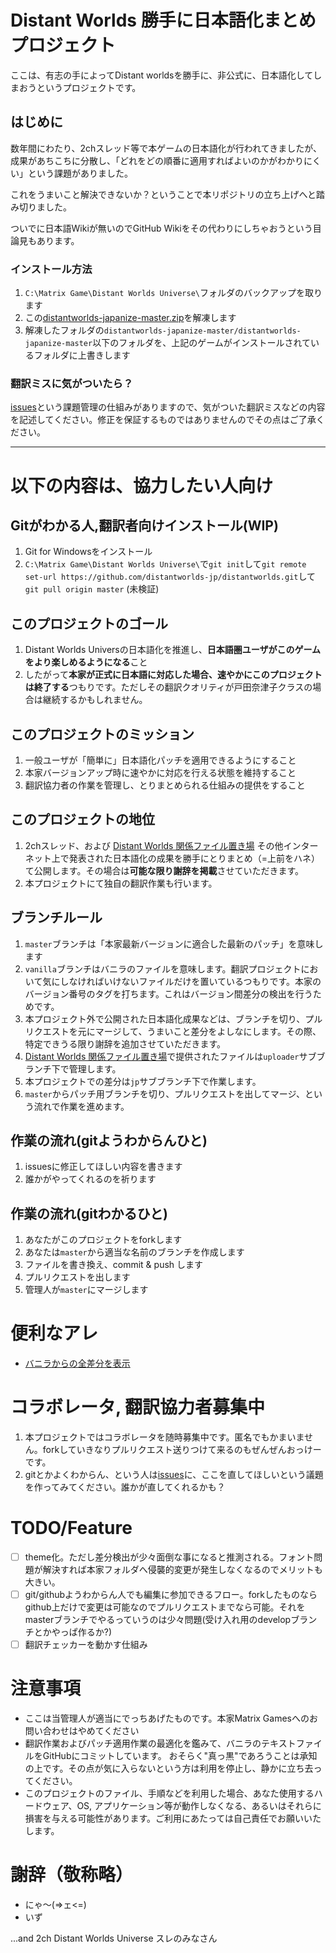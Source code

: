 # Distant Worlds 勝手に日本語化まとめプロジェクト

ここは、有志の手によってDistant worldsを勝手に、非公式に、日本語化してしまおうというプロジェクトです。

## はじめに

 数年間にわたり、2chスレッド等で本ゲームの日本語化が行われてきましたが、成果があちこちに分散し、「どれをどの順番に適用すればよいのかがわかりにくい」という課題がありました。
 
これをうまいこと解決できないか？ということで本リポジトリの立ち上げへと踏み切りました。

 ついでに日本語Wikiが無いのでGitHub Wikiをその代わりにしちゃおうという目論見もあります。

### インストール方法

1. `C:\Matrix Game\Distant Worlds Universe\`フォルダのバックアップを取ります
2. この[distantworlds-japanize-master.zip](https://github.com/distantworlds-jp/distantworlds-japanize/archive/master.zip)を解凍します
3. 解凍したフォルダの`distantworlds-japanize-master/distantworlds-japanize-master`以下のフォルダを、上記のゲームがインストールされているフォルダに上書きします

### 翻訳ミスに気がついたら？

[issues](https://github.com/distantworlds-jp/distantworlds/issues)という課題管理の仕組みがありますので、気がついた翻訳ミスなどの内容を記述してください。修正を保証するものではありませんのでその点はご了承ください。

----

# 以下の内容は、協力したい人向け

## Gitがわかる人,翻訳者向けインストール(WIP)

1. Git for Windowsをインストール
2. `C:\Matrix Game\Distant Worlds Universe\`で`git init`して`git remote set-url https://github.com/distantworlds-jp/distantworlds.git`して`git pull origin master` (未検証)

## このプロジェクトのゴール

1. Distant Worlds Universの日本語化を推進し、**日本語圏ユーザがこのゲームをより楽しめるようになる**こと
2. したがって**本家が正式に日本語に対応した場合、速やかにこのプロジェクトは終了する**つもりです。ただしその翻訳クオリティが戸田奈津子クラスの場合は継続するかもしれません。

## このプロジェクトのミッション

1. 一般ユーザが「簡単に」日本語化パッチを適用できるようにすること
2. 本家バージョンアップ時に速やかに対応を行える状態を維持すること
3. 翻訳協力者の作業を管理し、とりまとめられる仕組みの提供をすること

## このプロジェクトの地位

1. 2chスレッド、および [Distant Worlds 関係ファイル置き場](http://ux.getuploader.com/DistantWorlds/) その他インターネット上で発表された日本語化の成果を勝手にとりまとめ（=上前をハネ）て公開します。その場合は**可能な限り謝辞を掲載**させていただきます。
2. 本プロジェクトにて独自の翻訳作業も行います。
 
## ブランチルール

1. `master`ブランチは「本家最新バージョンに適合した最新のパッチ」を意味します
1. `vanilla`ブランチはバニラのファイルを意味します。翻訳プロジェクトにおいて気にしなければいけないファイルだけを置いているつもりです。本家のバージョン番号のタグを打ちます。これはバージョン間差分の検出を行うためです。
1. 本プロジェクト外で公開された日本語化成果などは、ブランチを切り、プルリクエストを元にマージして、うまいこと差分をよしなにします。その際、特定できうる限り謝辞を追加させていただきます。
1. [Distant Worlds 関係ファイル置き場](http://ux.getuploader.com/DistantWorlds/)で提供されたファイルは`uploader`サブブランチ下で管理します。
1. 本プロジェクトでの差分は`jp`サブブランチ下で作業します。
1. `master`からパッチ用ブランチを切り、プルリクエストを出してマージ、という流れで作業を進めます。

## 作業の流れ(gitようわからんひと)

1. issuesに修正してほしい内容を書きます
2. 誰かがやってくれるのを祈ります

## 作業の流れ(gitわかるひと)

1. あなたがこのプロジェクトをforkします
2. あなたは`master`から適当な名前のブランチを作成します
4. ファイルを書き換え、commit & push します
5. プルリクエストを出します
6. 管理人が`master`にマージします

# 便利なアレ

- [バニラからの全差分を表示](https://github.com/distantworlds-jp/distantworlds/compare/vanilla...master)

# コラボレータ, 翻訳協力者募集中

1. 本プロジェクトではコラボレータを随時募集中です。匿名でもかまいません。forkしていきなりプルリクエスト送りつけて来るのもぜんぜんおっけーです。
2. gitとかよくわからん、という人は[issues](https://github.com/distantworlds-jp/distantworlds/issues)に、ここを直してほしいという議題を作ってみてください。誰かが直してくれるかも？

# TODO/Feature

- [ ] theme化。ただし差分検出が少々面倒な事になると推測される。フォント問題が解決すれば本家フォルダへ侵襲的変更が発生しなくなるのでメリットも大きい。
- [ ] git/githubようわからん人でも編集に参加できるフロー。forkしたものならgithub上だけで変更は可能なのでプルリクエストまでなら可能。それをmasterブランチでやるっていうのは少々問題(受け入れ用のdevelopブランチとかやっぱ作るか?)
- [ ] 翻訳チェッカーを動かす仕組み

# 注意事項

+ ここは当管理人が適当にでっちあげたものです。本家Matrix Gamesへのお問い合わせはやめてください
+ 翻訳作業およびパッチ適用作業の最適化を鑑みて、バニラのテキストファイルをGitHubにコミットしています。
 おそらく"真っ黒"であろうことは承知の上です。その点が気に入らないという方は利用を停止し、静かに立ち去ってください。
+ このプロジェクトのファイル、手順などを利用した場合、あなた使用するハードウェア、OS, アプリケーション等が動作しなくなる、あるいはそれらに損害を与える可能性があります。ご利用にあたっては自己責任でお願いいたします。

# 謝辞（敬称略）

- にゃ～(=>ェ<=)
- いず

...and 2ch Distant Worlds Universe スレのみなさん
